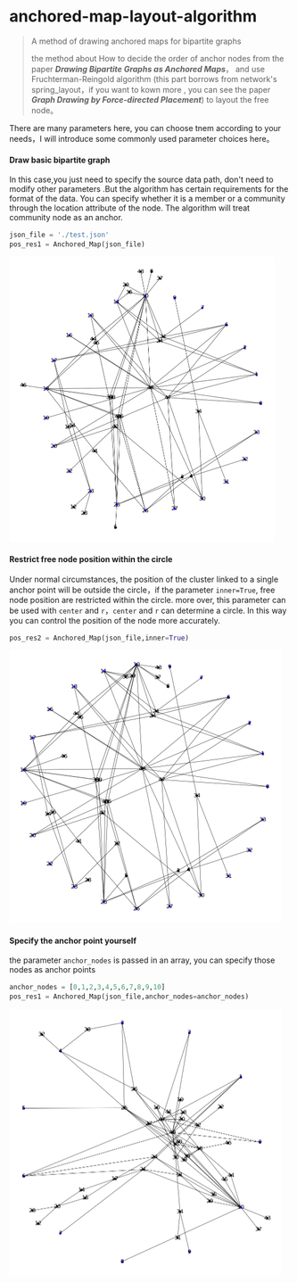 # anchored-map-layout-algorithm
> A method of drawing anchored maps for bipartite graphs
>
> the method about How to decide the order of anchor nodes from the paper ***Drawing Bipartite Graphs as Anchored Maps***， and use Fruchterman-Reingold algorithm (this part borrows from network's spring_layout，if you want to kown more , you can see the paper  ***Graph Drawing by Force-directed Placement***) to layout the free node。

There are many parameters here, you can choose tnem according to your needs，I will introduce some commonly used parameter choices here。

#### Draw basic bipartite graph

In this case,you just need to specify the source data path, don't need to modify other parameters .But the algorithm has certain requirements for the format of the data.  You can specify whether it is a member or a community through the location attribute of the node. The algorithm will treat community node  as an anchor. 

```python
json_file = './test.json'  
pos_res1 = Anchored_Map(json_file)
```

<img src="pic/pos_res1.jpg" alt="image" style="zoom: 50%;" />

#### Restrict free node position  within the circle

Under normal circumstances, the position of the cluster linked to a single anchor point will be outside the circle，if the parameter `inner=True`, free node position are restricted  within the circle. more over, this parameter  can be used with `center` and `r`，`center`  and `r` can determine a circle. In this way you can control the position of the node more accurately.

```python
pos_res2 = Anchored_Map(json_file,inner=True) 
```

<img src="pic/pos_res2.jpg" alt="image" style="zoom:50%;" />

#### Specify the anchor point yourself

the parameter `anchor_nodes` is passed in an array,  you can specify those nodes as anchor points

```python
anchor_nodes = [0,1,2,3,4,5,6,7,8,9,10]
pos_res1 = Anchored_Map(json_file,anchor_nodes=anchor_nodes)
```

<img src="pic/pos_res3.jpg" alt="image" style="zoom:50%;" />

